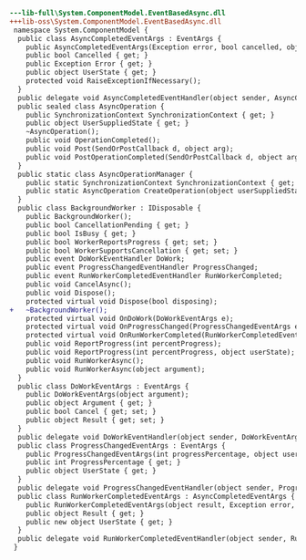 ﻿```diff
---lib-full\System.ComponentModel.EventBasedAsync.dll
+++lib-oss\System.ComponentModel.EventBasedAsync.dll
 namespace System.ComponentModel {
  public class AsyncCompletedEventArgs : EventArgs {
    public AsyncCompletedEventArgs(Exception error, bool cancelled, object userState);
    public bool Cancelled { get; }
    public Exception Error { get; }
    public object UserState { get; }
    protected void RaiseExceptionIfNecessary();
  }
  public delegate void AsyncCompletedEventHandler(object sender, AsyncCompletedEventArgs e);
  public sealed class AsyncOperation {
    public SynchronizationContext SynchronizationContext { get; }
    public object UserSuppliedState { get; }
    ~AsyncOperation();
    public void OperationCompleted();
    public void Post(SendOrPostCallback d, object arg);
    public void PostOperationCompleted(SendOrPostCallback d, object arg);
  }
  public static class AsyncOperationManager {
    public static SynchronizationContext SynchronizationContext { get; set; }
    public static AsyncOperation CreateOperation(object userSuppliedState);
  }
  public class BackgroundWorker : IDisposable {
    public BackgroundWorker();
    public bool CancellationPending { get; }
    public bool IsBusy { get; }
    public bool WorkerReportsProgress { get; set; }
    public bool WorkerSupportsCancellation { get; set; }
    public event DoWorkEventHandler DoWork;
    public event ProgressChangedEventHandler ProgressChanged;
    public event RunWorkerCompletedEventHandler RunWorkerCompleted;
    public void CancelAsync();
    public void Dispose();
    protected virtual void Dispose(bool disposing);
+   ~BackgroundWorker();
    protected virtual void OnDoWork(DoWorkEventArgs e);
    protected virtual void OnProgressChanged(ProgressChangedEventArgs e);
    protected virtual void OnRunWorkerCompleted(RunWorkerCompletedEventArgs e);
    public void ReportProgress(int percentProgress);
    public void ReportProgress(int percentProgress, object userState);
    public void RunWorkerAsync();
    public void RunWorkerAsync(object argument);
  }
  public class DoWorkEventArgs : EventArgs {
    public DoWorkEventArgs(object argument);
    public object Argument { get; }
    public bool Cancel { get; set; }
    public object Result { get; set; }
  }
  public delegate void DoWorkEventHandler(object sender, DoWorkEventArgs e);
  public class ProgressChangedEventArgs : EventArgs {
    public ProgressChangedEventArgs(int progressPercentage, object userState);
    public int ProgressPercentage { get; }
    public object UserState { get; }
  }
  public delegate void ProgressChangedEventHandler(object sender, ProgressChangedEventArgs e);
  public class RunWorkerCompletedEventArgs : AsyncCompletedEventArgs {
    public RunWorkerCompletedEventArgs(object result, Exception error, bool cancelled);
    public object Result { get; }
    public new object UserState { get; }
  }
  public delegate void RunWorkerCompletedEventHandler(object sender, RunWorkerCompletedEventArgs e);
 }
```
